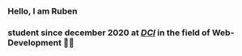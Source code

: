 ### Hello, I am Ruben

### student since december 2020 at [*DCI*](https://digitalcareerinstitute.org/courses/web-development-course) in the field of Web-Development 🧑‍💻
